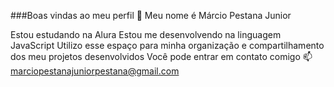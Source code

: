 ###Boas vindas ao meu perfil 💙
Meu nome é Márcio Pestana Junior

Estou estudando na Alura
Estou me desenvolvendo na linguagem JavaScript
Utilizo esse espaço para minha organização e compartilhamento dos meu projetos desenvolvidos
Você pode entrar em contato comigo 📫
marciopestanajuniorpestana@gmail.com
